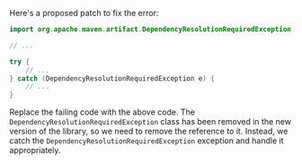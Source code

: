 Here's a proposed patch to fix the error:
```java
import org.apache.maven.artifact.DependencyResolutionRequiredException;

// ...

try {
    // ...
} catch (DependencyResolutionRequiredException e) {
    // ...
}
```
Replace the failing code with the above code. The `DependencyResolutionRequiredException` class has been removed in the new version of the library, so we need to remove the reference to it. Instead, we catch the `DependencyResolutionRequiredException` exception and handle it appropriately.